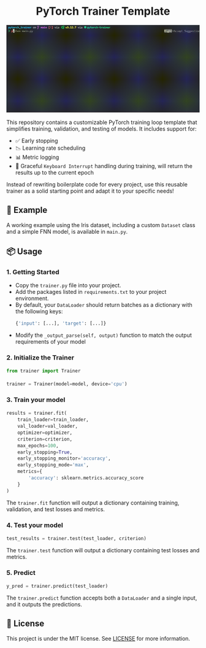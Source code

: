<h1 align="center">PyTorch Trainer Template</h1>

<p align="center"> <img src="imgs/example.gif" alt="Training Example" /> </p>

This repository contains a customizable PyTorch training loop template that simplifies training, validation, and testing of models. It includes support for:
- ✅ Early stopping
- 📉 Learning rate scheduling
- 📊 Metric logging
- 🛑 Graceful `Keyboard Interrupt` handling during training, will return the results up to the current epoch

Instead of rewriting boilerplate code for every project, use this reusable trainer as a solid starting point and adapt it to your specific needs!

## 🚀 Example

A working example using the Iris dataset, including a custom `Dataset` class and a simple FNN model, is available in `main.py`.

## 📦 Usage

### 1. Getting Started

- Copy the `trainer.py` file into your project.
- Add the packages listed in `requirements.txt` to your project environment.
- By default, your `DataLoader` should return batches as a dictionary with the following keys:
    ```python
    {'input': [...], 'target': [...]}
    ```
- Modify the `_output_parse(self, output)` function to match the output requirements of your model

### 2. Initialize the Trainer

```python
from trainer import Trainer

trainer = Trainer(model=model, device='cpu')
```

### 3. Train your model

```python
results = trainer.fit(
    train_loader=train_loader,
    val_loader=val_loader,
    optimizer=optimizer,
    criterion=criterion,
    max_epochs=100,
    early_stopping=True,
    early_stopping_monitor='accuracy',
    early_stopping_mode='max',
    metrics={
        'accuracy': sklearn.metrics.accuracy_score
    }
)
```

The `trainer.fit` function will output a dictionary containing training, validation, and test losses and metrics.

### 4. Test your model

```python
test_results = trainer.test(test_loader, criterion)
```

The `trainer.test` function will output a dictionary containing test losses and metrics.


### 5. Predict

```python
y_pred = trainer.predict(test_loader)
```

The `trainer.predict` function accepts both a `DataLoader` and a single input, and it outputs the predictions.

## 📄 License

This project is under the MIT license. See [LICENSE](https://github.com/ParsaD23/PyTorch_Trainer_Template/blob/main/LICENSE) for more information.
